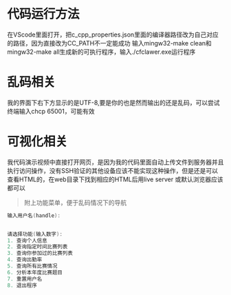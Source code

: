 # 代码运行方法
在VScode里面打开，把c_cpp_properties.json里面的编译器路径改为自己对应的路径，因为直接改为CC_PATH不一定能成功
输入mingw32-make clean和mingw32-make all生成新的可执行程序，输入./cfclawer.exe运行程序
# 乱码相关
我的界面下右下方显示的是UTF-8,要是你的也是然而输出的还是乱码，可以尝试终端输入chcp 65001，可能有效
# 可视化相关
我代码演示视频中直接打开网页，是因为我的代码里面自动上传文件到服务器并且执行访问操作，没有SSH验证的其他设备应该不能实现这种操作，但是还是可以查看HTML的，在web目录下找到相应的HTML后用live server 或默认浏览器应该都可以

> 附上功能菜单，便于乱码情况下的导航
```c
输入用户名(handle):


请选择功能(输入数字):
1. 查询个人信息
2. 查询指定时间比赛列表
3. 查询你参加过的比赛列表
4. 查询出勤率
5. 查询所有比赛情况
6. 分析本年度比赛题目
7. 重置用户名
8. 退出程序

```